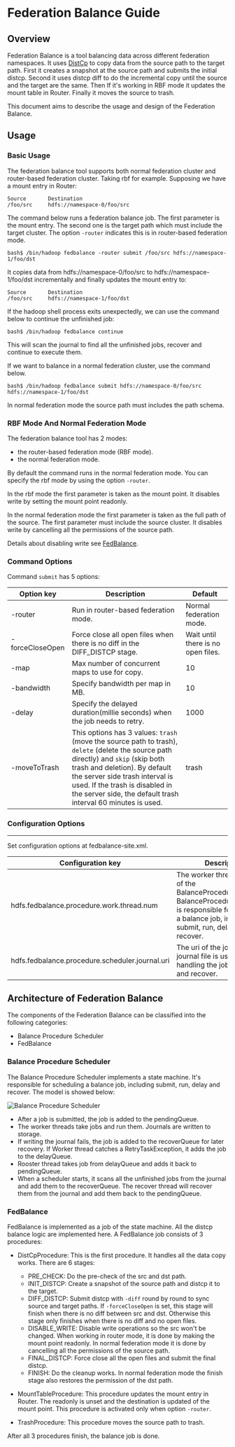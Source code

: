 <!---
  Licensed under the Apache License, Version 2.0 (the "License");
  you may not use this file except in compliance with the License.
  You may obtain a copy of the License at

    http://www.apache.org/licenses/LICENSE-2.0

  Unless required by applicable law or agreed to in writing, software
  distributed under the License is distributed on an "AS IS" BASIS,
  WITHOUT WARRANTIES OR CONDITIONS OF ANY KIND, either express or implied.
  See the License for the specific language governing permissions and
  limitations under the License. See accompanying LICENSE file.
-->

Federation Balance Guide
=====================

<!-- MACRO{toc|fromDepth=0|toDepth=3} -->

Overview
--------

  Federation Balance is a tool balancing data across different federation
  namespaces. It uses [DistCp](../hadoop-distcp/DistCp.html) to copy data from
  the source path to the target path. First it creates a snapshot at the source
  path and submits the initial distcp. Second it uses distcp diff to do the
  incremental copy until the source and the target are the same. Then If it's
  working in RBF mode it updates the mount table in Router. Finally it moves the
  source to trash.

  This document aims to describe the usage and design of the Federation Balance.

Usage
-----

### Basic Usage

  The federation balance tool supports both normal federation cluster and
  router-based federation cluster. Taking rbf for example. Supposing we have a
  mount entry in Router:

    Source       Destination
    /foo/src     hdfs://namespace-0/foo/src

  The command below runs a federation balance job. The first parameter is the
  mount entry. The second one is the target path which must include the target
  cluster. The option `-router` indicates this is in router-based federation
  mode.

    bash$ /bin/hadoop fedbalance -router submit /foo/src hdfs://namespace-1/foo/dst

  It copies data from hdfs://namespace-0/foo/src to hdfs://namespace-1/foo/dst
  incrementally and finally updates the mount entry to:

    Source       Destination
    /foo/src     hdfs://namespace-1/foo/dst

  If the hadoop shell process exits unexpectedly, we can use the command below
  to continue the unfinished job:

    bash$ /bin/hadoop fedbalance continue

  This will scan the journal to find all the unfinished jobs, recover and
  continue to execute them.

  If we want to balance in a normal federation cluster, use the command below.

    bash$ /bin/hadoop fedbalance submit hdfs://namespace-0/foo/src hdfs://namespace-1/foo/dst

  In normal federation mode the source path must includes the path schema.

### RBF Mode And Normal Federation Mode

  The federation balance tool has 2 modes:

  * the router-based federation mode (RBF mode).
  * the normal federation mode.

  By default the command runs in the normal federation mode. You can specify the
  rbf mode by using the option `-router`.

  In the rbf mode the first parameter is taken as the mount point. It disables
  write by setting the mount point readonly.

  In the normal federation mode the first parameter is taken as the full path of
  the source. The first parameter must include the source cluster. It disables
  write by cancelling all the permissions of the source path.

  Details about disabling write see [FedBalance](#FedBalance).

### Command Options

Command `submit` has 5 options:

| Option key                     | Description                          | Default |
| ------------------------------ | ------------------------------------ | ------- |
| -router | Run in router-based federation mode. | Normal federation mode. |
| -forceCloseOpen | Force close all open files when there is no diff in the DIFF_DISTCP stage. | Wait until there is no open files. |
| -map | Max number of concurrent maps to use for copy. | 10 |
| -bandwidth | Specify bandwidth per map in MB. | 10 |
| -delay | Specify the delayed duration(millie seconds) when the job needs to retry. | 1000 |
| -moveToTrash | This options has 3 values: `trash` (move the source path to trash), `delete` (delete the source path directly) and `skip` (skip both trash and deletion). By default the server side trash interval is used. If the trash is disabled in the server side, the default trash interval 60 minutes is used. | trash |

### Configuration Options
--------------------

Set configuration options at fedbalance-site.xml.

| Configuration key              | Description                          | Default |
| ------------------------------ | ------------------------------------ | ------- |
| hdfs.fedbalance.procedure.work.thread.num | The worker threads number of the BalanceProcedureScheduler. BalanceProcedureScheduler is responsible for scheduling a balance job, including submit, run, delay and recover. | 10 |
| hdfs.fedbalance.procedure.scheduler.journal.uri | The uri of the journal, the journal file is used for handling the job persistence and recover. | hdfs://localhost:8020/tmp/procedure |

Architecture of Federation Balance
----------------------

  The components of the Federation Balance can be classified into the following
  categories:

  * Balance Procedure Scheduler
  * FedBalance

### Balance Procedure Scheduler

  The Balance Procedure Scheduler implements a state machine. It's responsible
  for scheduling a balance job, including submit, run, delay and recover.
  The model is showed below:

  ![Balance Procedure Scheduler](images/BalanceProcedureScheduler.png)

  * After a job is submitted, the job is added to the pendingQueue.
  * The worker threads take jobs and run them. Journals are written to storage.
  * If writing the journal fails, the job is added to the recoverQueue for later
    recovery. If Worker thread catches a RetryTaskException, it adds the job to
    the delayQueue.
  * Rooster thread takes job from delayQueue and adds it back to pendingQueue.
  * When a scheduler starts, it scans all the unfinished jobs from the journal
    and add them to the recoverQueue. The recover thread will recover them from
    the journal and add them back to the pendingQueue.

### FedBalance

  FedBalance is implemented as a job of the state machine. All the distcp
  balance logic are implemented here. A FedBalance job consists of 3 procedures:

  * DistCpProcedure: This is the first procedure. It handles all the data copy
    works. There are 6 stages:
    * PRE_CHECK: Do the pre-check of the src and dst path.
    * INIT_DISTCP: Create a snapshot of the source path and distcp it to the
      target.
    * DIFF_DISTCP: Submit distcp with `-diff` round by round to sync source and
      target paths. If `-forceCloseOpen` is set, this stage will finish when
      there is no diff between src and dst. Otherwise this stage only finishes
      when there is no diff and no open files.
    * DISABLE_WRITE: Disable write operations so the src won't be changed. When
      working in router mode, it is done by making the mount point readonly.
      In normal federation mode it is done by cancelling all the permissions of
      the source path.
    * FINAL_DISTCP: Force close all the open files and submit the final distcp.
    * FINISH: Do the cleanup works. In normal federation mode the finish stage
      also restores the permission of the dst path.

  * MountTableProcedure: This procedure updates the mount entry in Router. The
    readonly is unset and the destination is updated of the mount point. This
    procedure is activated only when option `-router`.

  * TrashProcedure: This procedure moves the source path to trash.

  After all 3 procedures finish, the balance job is done.